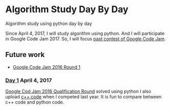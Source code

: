 # Algorithm Study Day By Day
Algorithm study using python day by day


Since April 4, 2017, I will study algorithm using python.
And I will participate in Google Code Jam 2017.
So, I will focus [past contest of Google Code Jam](https://code.google.com/codejam/past-contests).

## Future work
+ [Google Code Jam 2016 Round 1](https://code.google.com/codejam/contest/4304486/dashboard)


### [Day 1](https://github.com/Eunsol-Lee/algorithmStudyDayByDay/tree/master/day1_GoogleCodeJam2016_QuallificationRound) April 4, 2017
[Google Cod Jam 2016 Qualification Round](https://code.google.com/codejam/contest/6254486/dashboard) solved using python
I also upload [c++ code](https://github.com/Eunsol-Lee/algorithmStudyDayByDay/tree/master/day1_GoogleCodeJam2016_QuallificationRound/2016%20Live%20Coding%20using%20CPP%20by%20Eunsol) when I competed last year. It is fun to compare between c++ code and python code.
